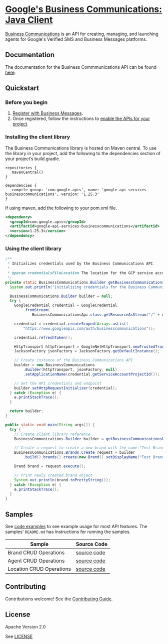 # [Google's Business Communications: Java Client](https://github.com/google-business-communications/java-businesscommunications)

[Business Communications](https://developers.google.com/business-communications/business-messages/reference/business-communications/rest) is an API for creating, managing, and launching agents for Google's Verified SMS and Business Messages platforms.

## Documentation

The documentation for the Business Commmunications API can be found [here](https://developers.google.com/business-communications/business-messages/reference/business-communications/rest).

## Quickstart

### Before you begin

1.  [Register with Business Messages](https://developers.google.com/business-communications/business-messages/guides/set-up/register).
1.  Once registered, follow the instructions to [enable the APIs for your project](https://developers.google.com/business-communications/business-messages/guides/set-up/register#enable-api).

### Installing the client library

The Business Communications library is hosted on Maven central.
To use the library in your project, add the following to the dependencies section of your
project’s build.gradle.

```
repositories {
   mavenCentral()
}

dependencies {
   compile group: 'com.google.apis', name: 'google-api-services-businesscommunications', version: '1.25.3'
}
```

If using maven, add the following to your pom.xml file.

```xml
<dependency>
  <groupId>com.google.apis</groupId>
  <artifactId>google-api-services-businesscommunications</artifactId>
  <version>1.25.3</version>
</dependency>
```

### Using the client library

```java
/**
 * Initializes credentials used by the Business Communications API.
 *
 * @param credentialsFileLocation The location for the GCP service account key file.
 */
private static BusinessCommunications.Builder getBusinessCommunicationsBuilder(String credentialsFileLocation) {
  System.out.println("Initializing credentials for the Business Communications API.");

  BusinessCommunications.Builder builder = null;
  try {
    GoogleCredential credential = GoogleCredential
        .fromStream(
            BusinessCommunicationsApi.class.getResourceAsStream("/" + credentialsFileLocation));

    credential = credential.createScoped(Arrays.asList(
        "https://www.googleapis.com/auth/businesscommunications"));

    credential.refreshToken();

    HttpTransport httpTransport = GoogleNetHttpTransport.newTrustedTransport();
    JacksonFactory jsonFactory = JacksonFactory.getDefaultInstance();

    // Create instance of the Business Communications API
    builder = new BusinessCommunications
        .Builder(httpTransport, jsonFactory, null)
        .setApplicationName(credential.getServiceAccountProjectId());

    // Set the API credentials and endpoint
    builder.setHttpRequestInitializer(credential);
  } catch (Exception e) {
    e.printStackTrace();
  }

  return builder;
}

public static void main(String args[]) {
  try {
    // Create client library reference
    BusinessCommunications.Builder builder = getBusinessCommunicationsBuilder("your-service-account-key-file-location");

  	// Create a request to create a new brand with the name "Test Brand"
    BusinessCommunications.Brands.Create request = builder
        .build().brands().create(new Brand().setDisplayName("Test Brand"));

    Brand brand = request.execute();

    // Print newly created brand object
    System.out.println(brand.toPrettyString());
  } catch (Exception e) {
    e.printStackTrace();
  }
}
```

## Samples

See [code examples](https://github.com/google-business-communications/bc-bm-java-command-line-examples) to see example
usage for most API features. The samples' `README.md` has instructions for running the samples.

| Sample                      | Source Code                       |
| --------------------------- | --------------------------------- |
| Brand CRUD Operations | [source code](https://github.com/google-business-communications/bc-bm-java-command-line-examples/blob/master/src/main/java/com/google/businesscommunications/businessmessages/samples/BrandSample.java) |
| Agent CRUD Operations | [source code](https://github.com/google-business-communications/bc-bm-java-command-line-examples/blob/master/src/main/java/com/google/businesscommunications/businessmessages/samples/AgentSample.java) |
| Location CRUD Operations | [source code](https://github.com/google-business-communications/bc-bm-java-command-line-examples/blob/master/src/main/java/com/google/businesscommunications/businessmessages/samples/LocationSample.java) |

## Contributing

Contributions welcome! See the [Contributing Guide](https://github.com/google-business-communications/java-businesscommunications/CONTRIBUTING.md).

## License

Apache Version 2.0

See [LICENSE](https://github.com/google-business-communications/java-businesscommunications/LICENSE)
